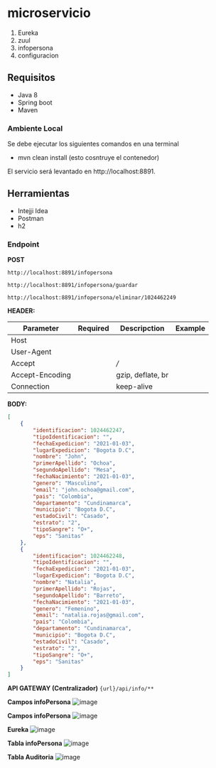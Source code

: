 # microservicio

1. Eureka
2. zuul
3. infopersona
4. configuracion
 

## Requisitos

- Java 8
- Spring boot
- Maven
 

### Ambiente Local

 

Se debe ejecutar los siguientes comandos en una terminal

 - mvn clean install (esto cosntruye el contenedor)
  
El servicio será levantado en http://localhost:8891.

 

## Herramientas

 - Intejji Idea
 - Postman
 - h2



### Endpoint

**POST**

``http://localhost:8891/infopersona``

``http://localhost:8891/infopersona/guardar``

``http://localhost:8891/infopersona/eliminar/1024462249``


**HEADER:**

| Parameter    | Required     | Descripction | Example      |
| ------------ | ------------ | ------------ | ------------ |
|  Host             |   |<calculated when request is sent>| |
|  User-Agent       |   |<calculated when request is sent>| |
|  Accept           |   | */* |  |
|  Accept-Encoding  |   | gzip, deflate, br | |
|  Connection       |   | keep-alive |  |

**BODY:**

```json
[
    {
        "identificacion": 1024462247,
        "tipoIdentificacion": "",
        "fechaExpedicion": "2021-01-03",
        "lugarExpedicion": "Bogota D.C",
        "nombre": "John",
        "primerApellido": "Ochoa",
        "segundoApellido": "Mesa",
        "fechaNacimiento": "2021-01-03",
        "genero": "Masculino",
        "email": "john.ochoa@gmail.com",
        "pais": "Colombia",
        "departamento": "Cundinamarca",
        "municipio": "Bogota D.C",
        "estadoCivil": "Casado",
        "estrato": "2",
        "tipoSangre": "O+",
        "eps": "Sanitas"
    },
    {
        "identificacion": 1024462248,
        "tipoIdentificacion": "",
        "fechaExpedicion": "2021-01-03",
        "lugarExpedicion": "Bogota D.C",
        "nombre": "Natalia",
        "primerApellido": "Rojas",
        "segundoApellido": "Barreto",
        "fechaNacimiento": "2021-01-03",
        "genero": "Femenino",
        "email": "natalia.rojas@gmail.com",
        "pais": "Colombia",
        "departamento": "Cundinamarca",
        "municipio": "Bogota D.C",
        "estadoCivil": "Casado",
        "estrato": "2",
        "tipoSangre": "O+",
        "eps": "Sanitas"
    }
]
```
**API GATEWAY (Centralizador)**
``{url}/api/info/**
``



**Campos infoPersona**
![image](https://user-images.githubusercontent.com/17706660/103491397-ad9aea00-4df1-11eb-8f16-565f95995fd6.png)

**Campos infoPersona**
![image](https://user-images.githubusercontent.com/17706660/103491398-b55a8e80-4df1-11eb-9834-749518368d27.png)

**Eureka**
![image](https://user-images.githubusercontent.com/17706660/103491401-bb506f80-4df1-11eb-968c-39bb8a679098.png)

**Tabla infoPersona**
![image](https://user-images.githubusercontent.com/17706660/103491407-c0152380-4df1-11eb-9260-92c75098b209.png)

**Tabla Auditoria**
![image](https://user-images.githubusercontent.com/17706660/103491412-c3a8aa80-4df1-11eb-8135-8b637ec85da4.png)


